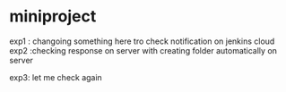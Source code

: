 # miniproject

exp1 : changoing something here tro check notification on jenkins cloud
exp2 :checking response on server with creating folder automatically on server

exp3: let me check again
